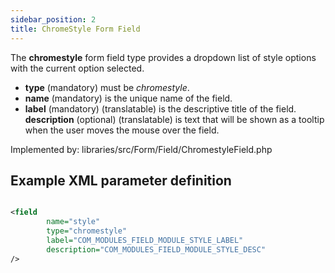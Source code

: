 ```yaml
---
sidebar_position: 2
title: ChromeStyle Form Field
---
```



The **chromestyle** form field type provides a dropdown list of style options with the current option selected.

- **type** (mandatory) must be *chromestyle*.
- **name** (mandatory) is the unique name of the field.
- **label** (mandatory) (translatable) is the descriptive title of the
  field.
  **description** (optional) (translatable) is text that will be shown
  as a tooltip when the user moves the mouse over the field.

Implemented by: libraries/src/Form/Field/ChromestyleField.php

## Example XML parameter definition

```xml

<field
        name="style" 
        type="chromestyle"
        label="COM_MODULES_FIELD_MODULE_STYLE_LABEL"
        description="COM_MODULES_FIELD_MODULE_STYLE_DESC"
/>
```
